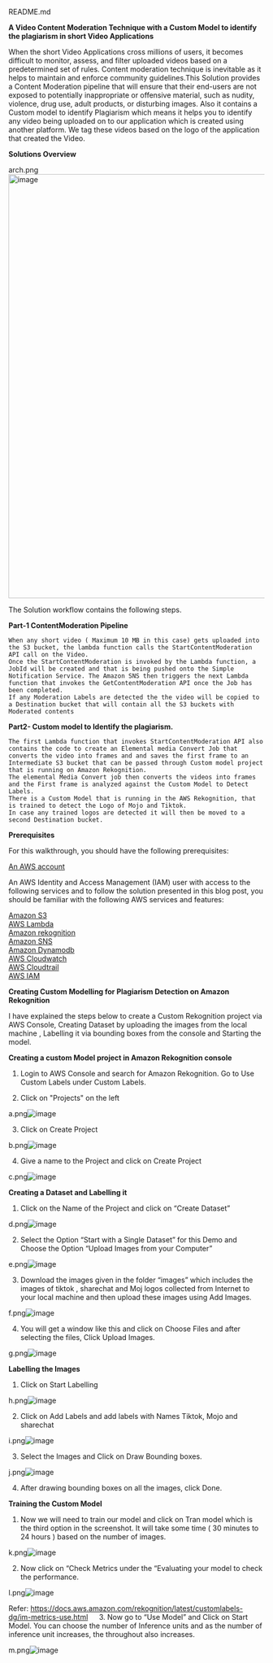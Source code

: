 
README.md

**A Video Content Moderation Technique with a Custom Model to identify the plagiarism in short Video Applications**

When the short Video Applications cross millions of users, it becomes difficult to monitor, assess, and filter uploaded videos based on a predetermined set of rules. Content moderation technique is inevitable as it helps to maintain and enforce community guidelines.This Solution provides a Content Moderation pipeline that will ensure that their end-users are not exposed to potentially inappropriate or offensive material, such as nudity, violence, drug use, adult products, or disturbing images. Also it contains a Custom model to identify Plagiarism which means it helps you to identify any video being uploaded on to our application which is created using another platform. We tag these videos based on the logo of the application that created the Video.

**Solutions Overview**

arch.png<img width="834" alt="image" src="https://user-images.githubusercontent.com/117374837/202127411-857697bb-dc9c-466c-9ecb-378e0a8988e1.png">


The Solution workflow contains the following steps.

**Part-1 ContentModeration Pipeline**

    When any short video ( Maximum 10 MB in this case) gets uploaded into the S3 bucket, the lambda function calls the StartContentModeration API call on the Video.
    Once the StartContentModeration is invoked by the Lambda function, a JobId will be created and that is being pushed onto the Simple Notification Service. The Amazon SNS then triggers the next Lambda function that invokes the GetContentModeration API once the Job has been completed.
    If any Moderation Labels are detected the the video will be copied to a Destination bucket that will contain all the S3 buckets with Moderated contents

**Part2- Custom model to Identify the plagiarism.**

    The first Lambda function that invokes StartContentModeration API also contains the code to create an Elemental media Convert Job that converts the video into frames and and saves the first frame to an Intermediate S3 bucket that can be passed through Custom model project that is running on Amazon Rekognition.
    The elemental Media Convert job then converts the videos into frames and the First frame is analyzed against the Custom Model to Detect Labels.
    There is a Custom Model that is running in the AWS Rekognition, that is trained to detect the Logo of Mojo and Tiktok.
    In case any trained logos are detected it will then be moved to a second Destination bucket.

**Prerequisites**

For this walkthrough, you should have the following prerequisites:

<a href="https://docs.aws.amazon.com/accounts/latest/reference/accounts-welcome.html">An AWS account</a> <br>

An AWS Identity and Access Management (IAM) user with access to the following services and to follow the solution presented in this blog post, you should be familiar with the following AWS services and features:
    
<a href="https://docs.aws.amazon.com/AmazonS3/latest/userguide/Welcome.html">Amazon S3</a><br>
<a href="https://docs.aws.amazon.com/toolkit-for-eclipse/v1/user-guide/lambda-tutorial.html">AWS Lambda</a><br>
<a href="https://docs.aws.amazon.com/managedservices/latest/userguide/rekognition.html">Amazon rekognition </a><br>
<a href="https://docs.aws.amazon.com/sdk-for-javascript/v2/developer-guide/sns-examples.html">Amazon SNS </a><br>
<a href="https://docs.aws.amazon.com/amazondynamodb/latest/developerguide/Introduction.html">Amazon Dynamodb</a><br>
<a href="https://docs.aws.amazon.com/AmazonCloudWatch/latest/monitoring/cloudwatch_architecture.html">AWS Cloudwatch</a><br> 
<a href="https://docs.aws.amazon.com/awscloudtrail/latest/userguide/cloudtrail-user-guide.html">AWS Cloudtrail </a><br>
<a href="https://docs.aws.amazon.com/iam/index.html">AWS IAM</a><br>


**Creating Custom Modelling for Plagiarism Detection on Amazon Rekognition**

I have explained the steps below to create a Custom Rekognition project via AWS Console, Creating  Dataset by uploading the images from the local machine , Labelling it via bounding boxes from the console and Starting the model.

**Creating a custom Model project in Amazon Rekognition console**

1.	Login to AWS Console and search for Amazon Rekognition. Go to Use Custom Labels under Custom Labels.

2.	Click on "Projects" on the left 

 
a.png![image](https://user-images.githubusercontent.com/117374837/202370197-0986f523-4954-4b82-903e-e668473ae25b.png)
 

3.	Click on Create Project
 

b.png![image](https://user-images.githubusercontent.com/117374837/202370272-50e12d1f-9ed9-4d0e-b0ef-9cf91fcc86d8.png)


4.	Give a name to the Project and click on  Create Project 


c.png![image](https://user-images.githubusercontent.com/117374837/202370443-43717b47-1670-4423-be90-7103e2aa8944.png)



**Creating a Dataset and Labelling it**


1.	Click on the Name of the Project and click on “Create Dataset”
        

d.png![image](https://user-images.githubusercontent.com/117374837/202371107-2a6c5b77-42f9-4b4f-b91a-4cdaa1349ab9.png)

         
2.	Select the Option “Start with a Single Dataset” for this Demo and Choose the Option “Upload Images from your Computer”
  
 

e.png![image](https://user-images.githubusercontent.com/117374837/202376616-e62afeb2-7cb2-4147-bd21-dc3077e80756.png)


3.	Download the images given in the folder “images” which includes the images of tiktok , sharechat  and Moj logos collected from Internet to your local machine and then upload these images using Add Images.

 
f.png![image](https://user-images.githubusercontent.com/117374837/202376686-3210051b-c58f-40e9-bc0f-c96c75ee87fa.png)
 

4.	You will get a window like this and click on Choose Files and after selecting the files, Click Upload Images.



g.png![image](https://user-images.githubusercontent.com/117374837/202376907-f6a58374-276c-4558-b0db-81c0045c9264.png)


   **Labelling the Images**

1.	Click on Start Labelling


h.png![image](https://user-images.githubusercontent.com/117374837/202376963-26a982dc-cf5b-4a4e-bb5f-ddd4fdf23a88.png)


2.	Click on Add Labels and add labels with Names Tiktok, Mojo and sharechat


i.png![image](https://user-images.githubusercontent.com/117374837/202376998-137f2603-6fd1-4c49-b885-5d7ae87bb265.png)


3.	Select the Images and Click on Draw Bounding boxes. 
  

j.png![image](https://user-images.githubusercontent.com/117374837/202377068-2a98a926-338b-4baa-b88c-15c5997ef85c.png)


4.	After drawing bounding boxes on all the images, click Done.

**Training the Custom Model**

1. Now we will need to train our model and click on Tran model which is the third option in the screenshot. It will take some time ( 30 minutes to 24 hours ) based on the number of images.



k.png![image](https://user-images.githubusercontent.com/117374837/202377132-9bdc7c8f-55f4-43bb-b219-47fa65c34b8b.png)


2.	Now  click on “Check Metrics under the “Evaluating your model to check the performance.


l.png![image](https://user-images.githubusercontent.com/117374837/202377201-3f6ad53a-78ae-4674-8c8a-9f1b56c69039.png)

Refer: https://docs.aws.amazon.com/rekognition/latest/customlabels-dg/im-metrics-use.html
 
3. Now go to “Use Model” and Click on Start Model. You can choose the number of Inference units and as the number of inference unit increases, the throughout also increases.


m.png![image](https://user-images.githubusercontent.com/117374837/202377338-a1545405-71bf-4ee0-b1d6-2e0425f8fe9b.png)
 

